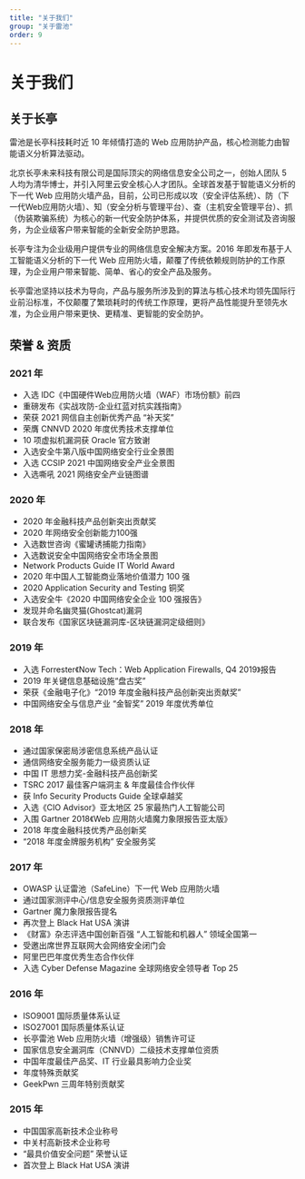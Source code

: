 ```yaml
---
title: "关于我们"
group: "关于雷池"
order: 9
---
```


# 关于我们

## 关于长亭

雷池是长亭科技耗时近 10 年倾情打造的 Web 应用防护产品，核心检测能力由智能语义分析算法驱动。

北京长亭未来科技有限公司是国际顶尖的网络信息安全公司之一，创始人团队 5 人均为清华博士，并引入阿里云安全核心人才团队。全球首发基于智能语义分析的下一代 Web 应用防火墙产品，目前，公司已形成以攻（安全评估系统）、防（下一代Web应用防火墙）、知（安全分析与管理平台）、查（主机安全管理平台）、抓（伪装欺骗系统）为核心的新一代安全防护体系，并提供优质的安全测试及咨询服务，为企业级客户带来智能的全新安全防护思路。

长亭专注为企业级用户提供专业的网络信息安全解决方案。2016 年即发布基于人工智能语义分析的下一代 Web 应用防火墙，颠覆了传统依赖规则防护的工作原理，为企业用户带来智能、简单、省心的安全产品及服务。

长亭雷池坚持以技术为导向，产品与服务所涉及到的算法与核心技术均领先国际行业前沿标准，不仅颠覆了繁琐耗时的传统工作原理，更将产品性能提升至领先水准，为企业用户带来更快、更精准、更智能的安全防护。


## 荣誉 & 资质

### 2021 年

- 入选 IDC《中国硬件Web应用防火墙（WAF）市场份额》前四
- 重磅发布《实战攻防-企业红蓝对抗实践指南》
- 荣获 2021 网信自主创新优秀产品 “补天奖”
- 荣膺 CNNVD 2020 年度优秀技术支撑单位
- 10 项虚拟机漏洞获 Oracle 官方致谢
- 入选安全牛第八版中国网络安全行业全景图
- 入选 CCSIP 2021 中国网络安全产业全景图
- 入选嘶吼 2021 网络安全产业链图谱

### 2020 年

- 2020 年金融科技产品创新突出贡献奖
- 2020 年网络安全创新能力100强
- 入选数世咨询《蜜罐诱捕能力指南》
- 入选数说安全中国网络安全市场全景图
- Network Products Guide IT World Award
- 2020 年中国人工智能商业落地价值潜力 100 强
- 2020 Application Security and Testing 铜奖
- 入选安全牛《2020 中国网络安全企业 100 强报告》
- 发现并命名幽灵猫(Ghostcat)漏洞
- 联合发布《国家区块链漏洞库-区块链漏洞定级细则》

### 2019 年

- 入选 Forrester《Now Tech：Web Application Firewalls, Q4 2019》报告
- 2019 年关键信息基础设施“盘古奖”
- 荣获《金融电子化》“2019 年度金融科技产品创新突出贡献奖”
- 中国网络安全与信息产业 “金智奖” 2019 年度优秀单位

### 2018 年

- 通过国家保密局涉密信息系统产品认证
- 通信网络安全服务能力一级资质认证
- 中国 IT 思想力奖-金融科技产品创新奖
- TSRC 2017 最佳客户端洞主 & 年度最佳合作伙伴
- 获 Info Security Products Guide 全球卓越奖
- 入选《CIO Advisor》亚太地区 25 家最热门人工智能公司
- 入围 Gartner 2018《Web 应用防火墙魔力象限报告亚太版》
- 2018 年度金融科技优秀产品创新奖
- “2018 年度金牌服务机构” 安全服务奖

### 2017 年	

- OWASP 认证雷池（SafeLine）下一代 Web 应用防火墙
- 通过国家测评中心/信息安全服务资质测评单位
- Gartner 魔力象限报告提名
- 再次登上 Black Hat USA 演讲
- 《财富》杂志评选中国创新百强 “人工智能和机器人” 领域全国第一
- 受邀出席世界互联网大会网络安全闭门会
- 阿里巴巴年度优秀生态合作伙伴
- 入选 Cyber Defense Magazine 全球网络安全领导者 Top 25

### 2016 年

- ISO9001 国际质量体系认证
- ISO27001 国际质量体系认证
- 长亭雷池 Web 应用防火墙（增强级）销售许可证
- 国家信息安全漏洞库（CNNVD）二级技术支撑单位资质
- 中国年度最佳产品奖、IT 行业最具影响力企业奖
- 年度特殊贡献奖
- GeekPwn 三周年特别贡献奖

### 2015 年

- 中国国家高新技术企业称号
- 中关村高新技术企业称号
- “最具价值安全问题” 荣誉认证
- 首次登上 Black Hat USA 演讲
